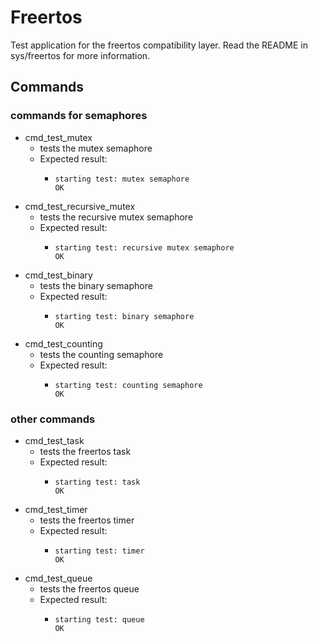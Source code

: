 # Freertos
Test application for the freertos compatibility layer.
Read the README in sys/freertos for more information.

## Commands
### commands for semaphores
- cmd_test_mutex
  - tests the mutex semaphore
  - Expected result:
    - ```
      starting test: mutex semaphore
      OK
      ```
- cmd_test_recursive_mutex
  - tests the recursive mutex semaphore
  - Expected result:
    - ```
      starting test: recursive mutex semaphore
      OK
      ```
- cmd_test_binary
  - tests the binary semaphore
  - Expected result:
    - ```
      starting test: binary semaphore
      OK
      ```
- cmd_test_counting
  - tests the counting semaphore
  - Expected result:
    - ```
      starting test: counting semaphore
      OK
      ```
### other commands
- cmd_test_task
  - tests the freertos task
  - Expected result:
    - ```
      starting test: task
      OK
      ```
- cmd_test_timer
  - tests the freertos timer
  - Expected result:
    - ```
      starting test: timer
      OK
      ```
- cmd_test_queue
  - tests the freertos queue
  - Expected result:
    - ```
      starting test: queue
      OK
      ```
